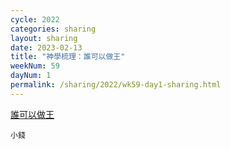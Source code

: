 ```yaml
---
cycle: 2022
categories: sharing
layout: sharing
date: 2023-02-13
title: "神學梳理：誰可以做王"
weekNum: 59
dayNum: 1
permalink: /sharing/2022/wk59-day1-sharing.html
---
```


[誰可以做王](https://eccseattle.github.io/media/sharing/2022/wk059/2023-02-13-bin.m4a)

`小錢`

